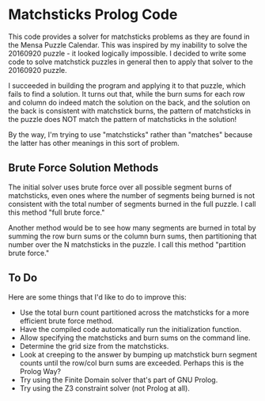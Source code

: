 Matchsticks Prolog Code
=======================

This code provides a solver for matchsticks problems as they are found in the
Mensa Puzzle Calendar. This was inspired by my inability to solve the
20160920 puzzle - it looked logically impossible. I decided to write some
code to solve matchstick puzzles in general then to apply that solver to the
20160920 puzzle.

I succeeded in building the program and applying it to that puzzle, which
fails to find a solution. It turns out that, while the burn sums for each row
and column do indeed match the solution on the back, and the solution on the
back is consistent with matchstick burns, the pattern of matchsticks in the
puzzle does NOT match the pattern of matchsticks in the solution!

By the way, I'm trying to use "matchsticks" rather than "matches" because the
latter has other meanings in this sort of problem.

Brute Force Solution Methods
----------------------------

The initial solver uses brute force over all possible segment burns of
matchsticks, even ones where the number of segments being burned is not
consistent with the total number of segments burned in the full puzzle. I
call this method "full brute force."

Another method would be to see how many segments are burned in total by
summing the row burn sums or the column burn sums, then partitioning that
number over the N matchsticks in the puzzle. I call this method "partition
brute force."

To Do
-----

Here are some things that I'd like to do to improve this:

- Use the total burn count partitioned across the matchsticks for a more
  efficient brute force method.
- Have the compiled code automatically run the initialization function.
- Allow specifying the matchsticks and burn sums on the command line.
- Determine the grid size from the matchsticks.
- Look at creeping to the answer by bumping up matchstick burn segment counts
  until the row/col burn sums are exceeded. Perhaps this is the Prolog Way?
- Try using the Finite Domain solver that's part of GNU Prolog.
- Try using the Z3 constraint solver (not Prolog at all).
